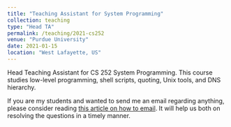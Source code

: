 ```yaml
---
title: "Teaching Assistant for System Programming"
collection: teaching
type: "Head TA"
permalink: /teaching/2021-cs252
venue: "Purdue University"
date: 2021-01-15
location: "West Lafayette, US"
---
```


Head Teaching Assistant for CS 252 System Programming. This course studies low-level programming, shell scripts, quoting, Unix tools, and DNS hierarchy.

If you are my students and wanted to send me an email regarding anything, please consider reading [this article on how to email](http://matt.might.net/articles/how-to-email/). It will help us both on resolving the questions in a timely manner.
